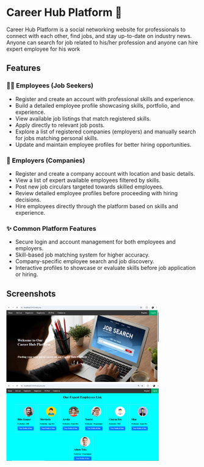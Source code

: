 # Career Hub Platform 🚀
Career Hub Platform is a social networking website for professionals to connect with each other, find jobs, and stay up-to-date on industry news. Anyone can search for job related to his/her profession and anyone can hire expert employee for his work

## Features
### 👨‍💼 Employees (Job Seekers)
   - Register and create an account with professional skills and experience.
   - Build a detailed employee profile showcasing skills, portfolio, and experience.
   - View available job listings that match registered skills.
   - Apply directly to relevant job posts.
   - Explore a list of registered companies (employers) and manually search for jobs matching personal skills.
   - Update and maintain employee profiles for better hiring opportunities.

### 🏢 Employers (Companies)
   - Register and create a company account with location and basic details.
   - View a list of expert available employees filtered by skills.
   - Post new job circulars targeted towards skilled employees.
   - Review detailed employee profiles before proceeding with hiring decisions.
   - Hire employees directly through the platform based on skills and experience.
     
### ✨ Common Platform Features
   - Secure login and account management for both employees and employers.
   - Skill-based job matching system for higher accuracy.
   - Company-specific employee search and job discovery.
   - Interactive profiles to showcase or evaluate skills before job application or hiring.

## Screenshots
<img src="ReadMeImage/Home.PNG" alt="Career Hub" width="400"/> <img src="ReadMeImage/employees.PNG" alt="Employees" width="400"/>

